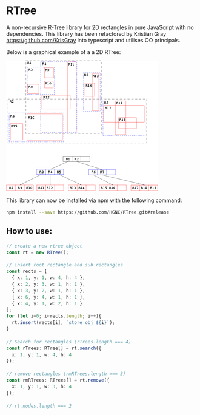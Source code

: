 # RTree
A non-recursive R-Tree library for 2D rectangles in pure JavaScript with no dependencies. This library
has been refactored by Kristian Gray <https://github.com/KrisGray> into typescript
and utilises OO principals.

Below is a graphical example of a a 2D RTree:

![Example of a 2D RTree](R-tree-2D.png)


This library can now be installed via npm with the following command:

```bash
npm install --save https://github.com/HGNC/RTree.git#release
```

## How to use:

```Typescript
// create a new rtree object
const rt = new RTree();

// insert root rectangle and sub rectangles
const rects = [
  { x: 1, y: 1, w: 4, h: 4 },
  { x: 2, y: 3, w: 1, h: 1 },
  { x: 3, y: 2, w: 1, h: 1 },
  { x: 6, y: 4, w: 1, h: 1 },
  { x: 4, y: 1, w: 2, h: 1 }
];
for (let i=0; i<rects.length; i++){
  rt.insert(rects[i], `store obj ${i}`);
}

// Search for rectangles (rTrees.length === 4)
const rTrees: RTree[] = rt.search({
  x: 1, y: 1, w: 4, h: 4
});

// remove rectangles (rmRTrees.length === 3)
const rmRTrees: RTrees[] = rt.remove({
  x: 1, y: 1, w: 3, h: 4
});

// rt.nodes.length === 2

```

